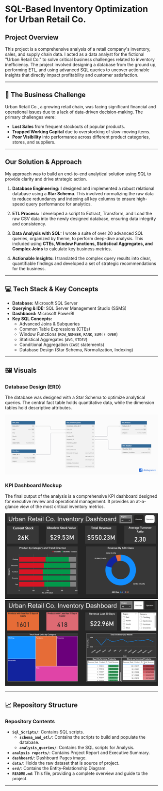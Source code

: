 # SQL-Based Inventory Optimization for Urban Retail Co.

## Project Overview

This project is a comprehensive analysis of a retail company's inventory, sales, and supply chain data. I acted as a data analyst for the fictional "Urban Retail Co." to solve critical business challenges related to inventory inefficiency. The project involved designing a database from the ground up, performing ETL, and using advanced SQL queries to uncover actionable insights that directly impact profitability and customer satisfaction.

---

## 🎯 The Business Challenge

Urban Retail Co., a growing retail chain, was facing significant financial and operational issues due to a lack of data-driven decision-making. The primary challenges were:
* **Lost Sales** from frequent stockouts of popular products.
* **Trapped Working Capital** due to overstocking of slow-moving items.
* **Poor Visibility** into performance across different product categories, stores, and suppliers.

---

##  Our Solution & Approach

My approach was to build an end-to-end analytical solution using SQL to provide clarity and drive strategic action.

1.  **Database Engineering:** I designed and implemented a robust relational database using a **Star Schema**. This involved normalizing the raw data to reduce redundancy and indexing all key columns to ensure high-speed query performance for analytics.

2.  **ETL Process:** I developed a script to Extract, Transform, and Load the raw CSV data into the newly designed database, ensuring data integrity and consistency.

3.  **Data Analysis with SQL:** I wrote a suite of over 20 advanced SQL queries, organized by theme, to perform deep-dive analysis. This included using **CTEs, Window Functions, Statistical Aggregates, and Complex Joins** to calculate key business metrics.

4.  **Actionable Insights:** I translated the complex query results into clear, quantifiable findings and developed a set of strategic recommendations for the business.

---

## 💻 Tech Stack & Key Concepts

* **Database:** Microsoft SQL Server
* **Querying & IDE:** SQL Server Management Studio (SSMS)
* **Dashbaord:** Microsoft PowerBI 
* **Key SQL Concepts:**
    * Advanced Joins & Subqueries
    * Common Table Expressions (CTEs)
    * Window Functions (`ROW_NUMBER`, `RANK`, `SUM() OVER`)
    * Statistical Aggregates (`AVG`, `STDEV`)
    * Conditional Aggregation (`CASE` statements)
    * Database Design (Star Schema, Normalization, Indexing)

---

## 🖼️ Visuals

### Database Design (ERD)
The database was designed with a Star Schema to optimize analytical queries. The central fact table holds quantitative data, while the dimension tables hold descriptive attributes.

![Entity Relationship Diagram](./erd/ERD.png)

### KPI Dashboard Mockup
The final output of the analysis is a comprehensive KPI dashboard designed for executive review and operational management. It provides an at-a-glance view of the most critical inventory metrics.

![Inventory KPI Dashboard](./dashboard/DashboardPage1.png)
![Inventory KPI Dashboard2](./dashboard/DashboardPage2.png)

---

## 📈 Repository Structure

### Repository Contents 

* **`Sql_Scripts/`**: Contains SQL scripts.
    * **`schema_and_etl/`**: Contains the  scripts to build and populate the database.
    * **`analysis_queries/`**: Contains the SQL scripts for Analysis.
* **`analysis reports/`**: Contains Project Report and Executive Summary.
* **`dashboard/`**: Dashboard Pages image.
* **`data/`**: Holds the raw dataset that is source of project.
* **`erd/`**: Contains the Entity-Relationship Diagram.
* **`README.md`**: This file, providing a complete overview and guide to the project.

---
